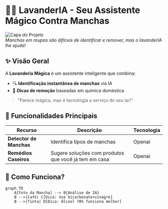 
# 🧙‍♀️ LavanderIA - Seu Assistente Mágico Contra Manchas

![Capa do Projeto](https://example.com/capa-lavanderia-magica.jpg)  
*Manchas em roupas são difíceis de identificar e remover, mas o lavanderIA lhe ajuda!*

## ✨ Visão Geral
A **Lavanderia Mágica** é um assistente inteligente que combina:
- 🔍 **Identificação instantânea de manchas** via IA
- 🧼 **Dicas de remoção** baseadas em química doméstica

> "Parece mágica, mas é tecnologia a serviço do seu lar!" 

## 🚀 Funcionalidades Principais

| Recurso | Descrição | Tecnologia |
|---------|-----------|------------|
| **Detector de Manchas** | Identifica tipos de manchas  | Openai |
| **Remédios Caseiros** | Sugere soluções com produtos que você já tem em casa | Openai |


## 🧪 Como Funciona?

```mermaid
graph TD
    A[Foto da Mancha] --> B{Análise de IA}
    B -->|Café| C[Dica: Use bicarbonato+vinagre]
    B -->|Tinta| D[Dica: Álcool 70% funciona melhor]
